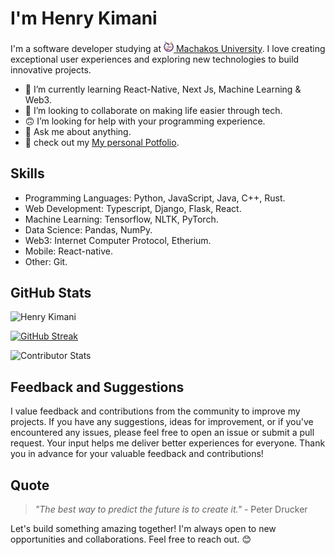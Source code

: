 # I'm Henry Kimani

I'm a software developer studying at [<img alt="mksu_logo" width="16px" src="The-final-logo.png" /> Machakos University](https://mksu.ac.ke). I love creating exceptional user experiences and exploring new technologies to build innovative projects.

- 🌱 I’m currently learning React-Native, Next Js, Machine Learning & Web3.
- 👯 I’m looking to collaborate on making life easier through tech.
- 🙃 I’m looking for help with your programming experience.
- 💬 Ask me about anything.
- 👣 check out my [My personal Potfolio](https://henry-kim.vercel.app).

## Skills

- Programming Languages: Python, JavaScript, Java, C++, Rust.
- Web Development: Typescript, Django, Flask, React.
- Machine Learning: Tensorflow, NLTK, PyTorch.
- Data Science: Pandas, NumPy.
- Web3: Internet Computer Protocol, Etherium.
- Mobile: React-native.
- Other: Git.

## GitHub Stats

<a>
  <img src="https://github-contributor-stats.vercel.app/api?username=H3nryK&limit=5&theme=aura_dark&combine_all_yearly_contributions=true&hide_border=true&border_radius=33.5" alt="Henry Kimani" />
</a>

[![GitHub Streak](https://github-readme-streak-stats.herokuapp.com?user=H3nryK&theme=dark&hide_border=true&border_radius=33.5&date_format=M%20j%5B%2C%20Y%5D&card_width=500&card_height=200&stroke=EB5454&sideLabels=EB5454&border=EB5454&ring=EB331D&fire=EB331D)](https://git.io/streak-stats)

![Contributor Stats](https://github-readme-stats.vercel.app/api/top-langs/?username=H3nryK&layout=donut-vertical&theme=dark&hide_border=true&border_radius=33.5)

## Feedback and Suggestions

I value feedback and contributions from the community to improve my projects. If you have any suggestions, ideas for improvement, or if you've encountered any issues, please feel free to open an issue or submit a pull request. Your input helps me deliver better experiences for everyone. Thank you in advance for your valuable feedback and contributions!

## Quote

> _"The best way to predict the future is to create it."_ - Peter Drucker
  
Let's build something amazing together! I'm always open to new opportunities and collaborations. Feel free to reach out. 😊
